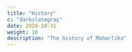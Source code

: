 ```yaml
---
title: "History"
c: "darkslategray"
date: 2020-10-31
weight: 10
description: "The history of Maharlika"
---
```


